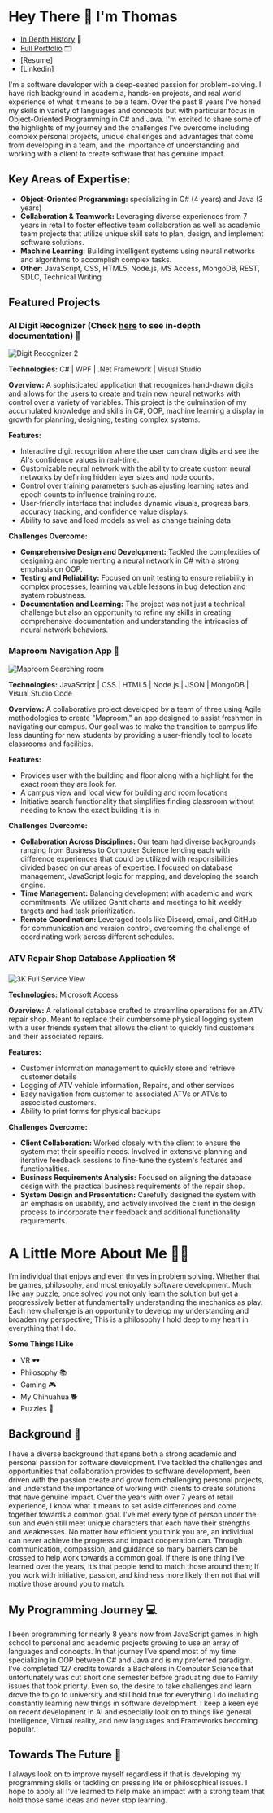 # Hey There 👋 I'm Thomas
- [In Depth History](#more_about_me) 📖
- [Full Portfolio](https://github.com/MyutVoilim/Projects-Portfolio.git) 🗂️
- [Resume]
- [Linkedin]

I'm a software developer with a deep-seated passion for problem-solving. I have rich background in academia, hands-on projects, and real world experience of what it means to be a team. Over the past 8 years I've honed my skills in variety of languages and concepts but with particular focus in Object-Oriented Programming in C# and Java. I'm excited to share some of the highlights of my journey and the challenges I’ve overcome including complex personal projects, unique challenges and advantages that come from developing in a team, and the importance of understanding and working with a client to create software that has genuine impact.

## Key Areas of Expertise:
- <b>Object-Oriented Programming:</b> specializing in C# (4 years) and Java (3 years)
- <b>Collaboration & Teamwork:</b> Leveraging diverse experiences from 7 years in retail to foster effective team collaboration as well as academic team projects that utilize unique skill sets to plan, design, and implement software solutions.
- <b>Machine Learning:</b> Building intelligent systems using neural networks and algorithms to accomplish complex tasks.
- <b>Other:</b> JavaScript, CSS, HTML5, Node.js, MS Access, MongoDB, REST, SDLC, Technical Writing
  
## Featured Projects
### AI Digit Recognizer (Check [here](https://github.com/MyutVoilim/AI-Digit-Recognition.git) to see in-depth documentation) 🔢
![Digit Recognizer 2](https://github.com/MyutVoilim/MyutVoilim/assets/54462267/5292bc93-0618-476c-a024-5af1ecf6e814)

<b>Technologies:</b> C# | WPF | .Net Framework | Visual Studio                                                      

<b>Overview:</b> A sophisticated application that recognizes hand-drawn digits and allows for the users to create and train new neural networks with control over a variety of variables. This project is the culmination of my accumulated knowledge and skills in C#, OOP, machine learning a display in growth for planning, designing, testing complex systems.
  
<b>Features:</b>
- Interactive digit recognition where the user can draw digits and see the AI's confidence values in real-time.
- Customizable neural network with the ability to create custom neural networks by defining hidden layer sizes and node counts.
- Control over training parameters such as ajusting learning rates and epoch counts to influence training route.
- User-friendly interface that includes dynamic visuals, progress bars, accuracy tracking, and confidence value displays.
- Ability to save and load models as well as change training data
  
<b>Challenges Overcome:</b>
- <b>Comprehensive Design and Development:</b> Tackled the complexities of designing and implementing a neural network in C# with a strong emphasis on OOP.
- <b>Testing and Reliability:</b> Focused on unit testing to ensure reliability in complex processes, learning valuable lessons in bug detection and system robustness.
- <b>Documentation and Learning:</b> The project was not just a technical challenge but also an opportunity to refine my skills in creating comprehensive documentation and understanding the intricacies of neural network behaviors.

### Maproom Navigation App 📍
![Maproom Searching room](https://github.com/MyutVoilim/MyutVoilim/assets/54462267/61fbf744-436a-4cc3-b25a-554510c62482)

<b>Technologies:</b> JavaScript | CSS | HTML5 | Node.js | JSON | MongoDB | Visual Studio Code

<b>Overview:</b> A collaborative project developed by a team of three using Agile methodologies to create "Maproom," an app designed to assist freshmen in navigating our campus. Our goal was to make the transition to campus life less daunting for new students by providing a user-friendly tool to locate classrooms and facilities.

<b>Features:</b>
- Provides user with the building and floor along with a highlight for the exact room they are look for.
- A campus view and local view for building and room locations
- Initiative search functionality that simplifies finding classroom without needing to know the exact building it is in

<b>Challenges Overcome:</b>
- <b>Collaboration Across Disciplines:</b> Our team had diverse backgrounds ranging from Business to Computer Science lending each with difference experiences that could be utilized with responsibilities divided based on our areas of expertise. I focused on database management, JavaScript logic for mapping, and developing the search engine.
- <b>Time Management:</b> Balancing development with academic and work commitments. We utilized Gantt charts and meetings to hit weekly targets and had task prioritization.
- <b>Remote Coordination:</b> Leveraged tools like Discord, email, and GitHub for communication and version control, overcoming the challenge of coordinating work across different schedules.

### ATV Repair Shop Database Application 🛠️
![3K Full Service View](https://github.com/MyutVoilim/MyutVoilim/assets/54462267/cb72e3d9-5d4a-43cb-9dbb-58847cd9add9)

<b>Technologies:</b> Microsoft Access

<b>Overview:</b> A relational database crafted to streamline operations for an ATV repair shop. Meant to replace their cumbersome physical logging system with a user friends system that allows the client to quickly find customers and their associated repairs.

<b>Features:</b>
- Customer information management to quickly store and retrieve customer details 
- Logging of ATV vehicle information, Repairs, and other services
- Easy navigation from customer to associated ATVs or ATVs to associated customers.
- Ability to print forms for physical backups

<b>Challenges Overcome:</b>
- <b>Client Collaboration:</b> Worked closely with the client to ensure the system met their specific needs. Involved in extensive planning and iterative feedback sessions to fine-tune the system's features and functionalities.
- <b>Business Requirements Analysis:</b> Focused on aligning the database design with the practical business requirements of the repair shop.
- <b>System Design and Presentation:</b> Carefully designed the system with an emphasis on usability, and actively involved the client in the design process to incorporate their feedback and additional functionality requirements.

# A Little More About Me 🙋‍♂️

I’m individual that enjoys and even thrives in problem solving. Whether that be games, philosophy, and most enjoyably software development. Much like any puzzle, once solved you not only learn the solution but get a progressively better at fundamentally understanding the mechanics as play. Each new challenge is an opportunity to develop my understanding and broaden my perspective; This is a philosophy I hold deep to my heart in everything that I do. 

<b>Some Things I Like</b>
- VR 🕶️
- Philosophy 📚
- Gaming 🎮
- My Chihuahua 🐕
- Puzzles 🧩

## Background 📖
I have a diverse background that spans both a strong academic and personal passion for software development. I’ve tackled the challenges and opportunities that collaboration provides to software development, been driven with the passion create and grow from challenging personal projects, and understand the importance of working with clients to create solutions that have genuine impact. Over the years with over 7 years of retail experience, I know what it means to set aside differences and come together towards a common goal. I’ve met every type of person under the sun and even still meet unique characters that each have their strengths and weaknesses. No matter how efficient you think you are, an individual can never achieve the progress and impact cooperation can. Through communication, compassion, and guidance so many barriers can be crossed to help work towards a common goal. If there is one thing I’ve learned over the years, it’s that people tend to match those around them; If you work with initiative, passion, and kindness more likely then not that will motive those around you to match.

## My Programming Journey 💻
I been programming for nearly 8 years now from JavaScript games in high school to personal and academic projects growing to use an array of languages and concepts. In that journey I’ve spend most of my time specializing in OOP between C# and Java and is my preferred paradigm. I've completed 127 credits towards a Bachelors in Computer Science that unfortunately was cut short one semester before graduating due to Family issues that took priority. Even so, the desire to take challenges and learn drove the to go to university and still hold true for everything I do including constantly learning new things in software development. I keep a keen eye on recent development in AI and especially look on to things like general intelligence, Virtual reality, and new languages and Frameworks becoming popular.

## Towards The Future 🔮
I always look on to improve myself regardless if that is developing my programming skills or tackling on pressing life or philosophical issues. I hope to apply all I've learned to help make an impact with a strong team that hold those same ideas and never stop learning.
